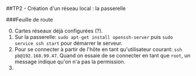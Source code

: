 ##TP2 - Création d'un réseau local : la passerelle

###Feuille de route

0. Cartes réseaux déjà configurées (?).
1. Sur la passerelle: `sudo apt-get install openssh-server` puis `sudo service ssh start` pour démarrer le serveur.
2. Pour se connecter à partir de l'hôte en tant qu'utilisateur courant: `ssh pb@192.168.99.47`. Quand on essaie de se connecter en tant que `root`, un message indique qu'on n'a pas la permission.
3. 
